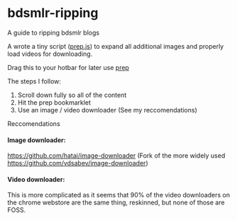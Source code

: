# bdsmlr-ripping
A guide to ripping bdsmlr blogs

A wrote a tiny script ([prep.js](prep.js)) to expand all additional images and properly load videos for downloading.


Drag this to your hotbar for later use
<a class="bookmarklet" href="javascript:(function()%7Bdocument.querySelectorAll(%22.viewAll%22).forEach(function(c)%7Bc.click()%7D)document.querySelectorAll(%22.vjs-poster%22).forEach(function(c)%7Bc.click()%7D)document.querySelectorAll(%22.vjs-tech%22).forEach(function(c)%7Bc.click()%7D)%7D)()">prep</a>

The steps I follow:

1. Scroll down fully so all of the content
2. Hit the prep bookmarklet
3. Use an image / video downloader (See my reccomendations)

Reccomendations

#### Image downloader: 
https://github.com/hatai/image-downloader (Fork of the more widely used https://github.com/vdsabev/image-downloader)

#### Video downloader:

This is more complicated as it seems that 90% of the video downloaders on the chrome webstore are the same thing, reskinned, but none of those are FOSS.